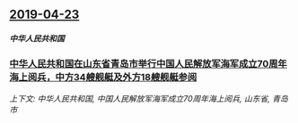 ## [2019-04-23](/news/2019/04/23/index.md)

##### 中华人民共和国
### [中华人民共和国在山东省青岛市举行中国人民解放军海军成立70周年海上阅兵，中方34艘舰艇及外方18艘舰艇参阅](/news/2019/04/23/中华人民共和国在山东省青岛市举行中国人民解放军海军成立70周年海上阅兵-中方34艘舰艇及外方18艘舰艇参阅.md)
_上下文: 中华人民共和国, 中国人民解放军海军成立70周年海上阅兵, 山东省, 青岛市_


